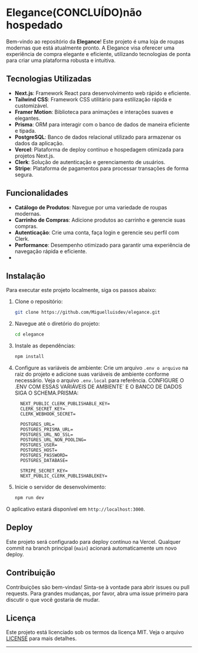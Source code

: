 
# Elegance(CONCLUÍDO)não hospedado

Bem-vindo ao repositório da **Elegance**! Este projeto é uma loja de roupas modernas que está atualmente pronto. A Elegance visa oferecer uma experiência de compra elegante e eficiente, utilizando tecnologias de ponta para criar uma plataforma robusta e intuitiva.

## Tecnologias Utilizadas

- **Next.js**: Framework React para desenvolvimento web rápido e eficiente.
- **Tailwind CSS**: Framework CSS utilitário para estilização rápida e customizável.
- **Framer Motion**: Biblioteca para animações e interações suaves e elegantes.
- **Prisma**: ORM para interagir com o banco de dados de maneira eficiente e tipada.
- **PostgreSQL**: Banco de dados relacional utilizado para armazenar os dados da aplicação.
- **Vercel**: Plataforma de deploy contínuo e hospedagem otimizada para projetos Next.js.
- **Clerk**: Solução de autenticação e gerenciamento de usuários.
- **Stripe**: Plataforma de pagamentos para processar transações de forma segura.

## Funcionalidades

- **Catálogo de Produtos**: Navegue por uma variedade de roupas modernas.
- **Carrinho de Compras**: Adicione produtos ao carrinho e gerencie suas compras.
- **Autenticação**: Crie uma conta, faça login e gerencie seu perfil com Clerk.
- **Performance**: Desempenho otimizado para garantir uma experiência de navegação rápida e eficiente.
- 
## Instalação

Para executar este projeto localmente, siga os passos abaixo:

1. Clone o repositório:
   ```bash
   git clone https://github.com/Miguelluisdev/elegance.git
   ```

2. Navegue até o diretório do projeto:
   ```bash
   cd elegance
   ```

3. Instale as dependências:
   ```bash
   npm install
   ```

4. Configure as variáveis de ambiente:
   Crie um arquivo `.env o arquivo` na raiz do projeto e adicione suas variáveis de ambiente conforme necessário. Veja o arquivo `.env.local` para referência.
      CONFIGURE O .ENV COM ESSAS VARIÁVEIS DE AMBIENTE` E O BANCO DE DADOS SIGA O SCHEMA.PRISMA:

         NEXT_PUBLIC_CLERK_PUBLISHABLE_KEY=
         CLERK_SECRET_KEY=
         CLERK_WEBHOOK_SECRET=
         
         POSTGRES_URL=
         POSTGRES_PRISMA_URL=
         POSTGRES_URL_NO_SSL=
         POSTGRES_URL_NON_POOLING=
         POSTGRES_USER=
         POSTGRES_HOST=
         POSTGRES_PASSWORD=
         POSTGRES_DATABASE=
         
         STRIPE_SECRET_KEY=
         NEXT_PUBLIC_CLERK_PUBLISHABLEKEY=


6. Inicie o servidor de desenvolvimento:
   ```bash
   npm run dev
   ```

O aplicativo estará disponível em `http://localhost:3000`.

## Deploy

Este projeto será configurado para deploy contínuo na Vercel. Qualquer commit na branch principal (`main`) acionará automaticamente um novo deploy.

## Contribuição

Contribuições são bem-vindas! Sinta-se à vontade para abrir issues ou pull requests. Para grandes mudanças, por favor, abra uma issue primeiro para discutir o que você gostaria de mudar.

## Licença

Este projeto está licenciado sob os termos da licença MIT. Veja o arquivo [LICENSE](LICENSE) para mais detalhes.

---
